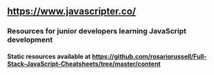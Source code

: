 ## https://www.javascripter.co/
### Resources for junior developers learning JavaScript development

#### Static resources available at https://github.com/rosariorussell/Full-Stack-JavaScript-Cheatsheets/tree/master/content

